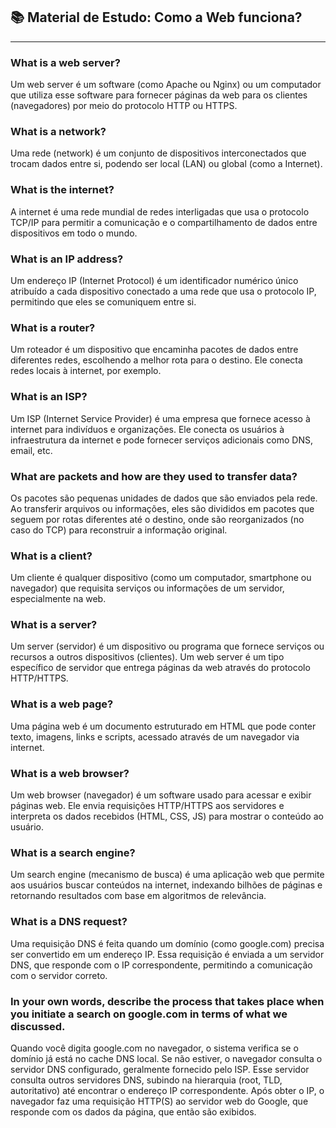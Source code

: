 ## 📚 Material de Estudo: Como a Web funciona?

---

### What is a web server?
Um web server é um software (como Apache ou Nginx) ou um computador que utiliza esse software para fornecer páginas da web para os clientes (navegadores) por meio do protocolo HTTP ou HTTPS.

### What is a network?
Uma rede (network) é um conjunto de dispositivos interconectados que trocam dados entre si, podendo ser local (LAN) ou global (como a Internet).

### What is the internet?
A internet é uma rede mundial de redes interligadas que usa o protocolo TCP/IP para permitir a comunicação e o compartilhamento de dados entre dispositivos em todo o mundo.

### What is an IP address?
Um endereço IP (Internet Protocol) é um identificador numérico único atribuído a cada dispositivo conectado a uma rede que usa o protocolo IP, permitindo que eles se comuniquem entre si.

### What is a router?
Um roteador é um dispositivo que encaminha pacotes de dados entre diferentes redes, escolhendo a melhor rota para o destino. Ele conecta redes locais à internet, por exemplo.

### What is an ISP?
Um ISP (Internet Service Provider) é uma empresa que fornece acesso à internet para indivíduos e organizações. Ele conecta os usuários à infraestrutura da internet e pode fornecer serviços adicionais como DNS, email, etc.

### What are packets and how are they used to transfer data?
Os pacotes são pequenas unidades de dados que são enviados pela rede. Ao transferir arquivos ou informações, eles são divididos em pacotes que seguem por rotas diferentes até o destino, onde são reorganizados (no caso do TCP) para reconstruir a informação original.

### What is a client?
Um cliente é qualquer dispositivo (como um computador, smartphone ou navegador) que requisita serviços ou informações de um servidor, especialmente na web.

### What is a server?
Um server (servidor) é um dispositivo ou programa que fornece serviços ou recursos a outros dispositivos (clientes).
Um web server é um tipo específico de servidor que entrega páginas da web através do protocolo HTTP/HTTPS.

### What is a web page?
Uma página web é um documento estruturado em HTML que pode conter texto, imagens, links e scripts, acessado através de um navegador via internet.

### What is a web browser?
Um web browser (navegador) é um software usado para acessar e exibir páginas web. Ele envia requisições HTTP/HTTPS aos servidores e interpreta os dados recebidos (HTML, CSS, JS) para mostrar o conteúdo ao usuário.

### What is a search engine?
Um search engine (mecanismo de busca) é uma aplicação web que permite aos usuários buscar conteúdos na internet, indexando bilhões de páginas e retornando resultados com base em algoritmos de relevância.

### What is a DNS request?
Uma requisição DNS é feita quando um domínio (como google.com) precisa ser convertido em um endereço IP. Essa requisição é enviada a um servidor DNS, que responde com o IP correspondente, permitindo a comunicação com o servidor correto.

### In your own words, describe the process that takes place when you initiate a search on google.com in terms of what we discussed.

Quando você digita google.com no navegador, o sistema verifica se o domínio já está no cache DNS local. Se não estiver, o navegador consulta o servidor DNS configurado, geralmente fornecido pelo ISP. Esse servidor consulta outros servidores DNS, subindo na hierarquia (root, TLD, autoritativo) até encontrar o endereço IP correspondente. Após obter o IP, o navegador faz uma requisição HTTP(S) ao servidor web do Google, que responde com os dados da página, que então são exibidos.
